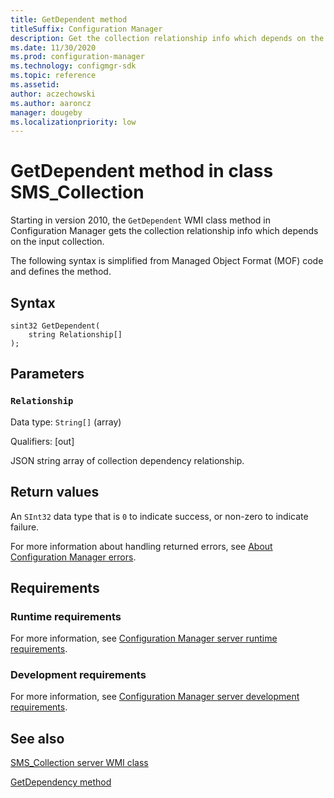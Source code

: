 ```yaml
---
title: GetDependent method
titleSuffix: Configuration Manager
description: Get the collection relationship info which depends on the input collection.
ms.date: 11/30/2020
ms.prod: configuration-manager
ms.technology: configmgr-sdk
ms.topic: reference
ms.assetid: 
author: aczechowski
ms.author: aaroncz
manager: dougebyms.localizationpriority: low
---
```


# GetDependent method in class SMS_Collection

Starting in version 2010, the `GetDependent` WMI class method in Configuration Manager gets the collection relationship info which depends on the input collection.

The following syntax is simplified from Managed Object Format (MOF) code and defines the method.

## Syntax  

```MOF
sint32 GetDependent(
    string Relationship[]
);
```

## Parameters

### `Relationship`

Data type: `String[]` (array)

Qualifiers: [out]

JSON string array of collection dependency relationship.

## Return values

An `SInt32` data type that is `0` to indicate success, or non-zero to indicate failure.

For more information about handling returned errors, see [About Configuration Manager errors](../../../../core/understand/about-configuration-manager-errors.md).

## Requirements

### Runtime requirements

For more information, see [Configuration Manager server runtime requirements](../../../../core/reqs/server-runtime-requirements.md).

### Development requirements

For more information, see [Configuration Manager server development requirements](../../../../core/reqs/server-development-requirements.md).

## See also

[SMS_Collection server WMI class](sms_collection-server-wmi-class.md)

[GetDependency method](getdependency-method-in-class-sms_collection.md)
